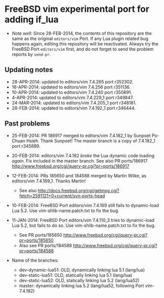 # FreeBSD vim experimental port for adding if\_lua

* _Note well:_ Since 28-FEB-2014, the contents of this repository are the same as the original `editors/vim` Port. If any Lua plugin related bug happens again, editing this repository will be reactivated.  Always try the FreeBSD Port `editors/vim` first, and do not forget to send the problem reports by `send-pr`.

## Updating notes

* 28-APR-2014: updated to editors/vim 7.4.265 port r352302.
* 16-APR-2014: updated to editors/vim 7.4.256 port r351136.
* 10-APR-2014: updated to editors/vim 7.4.240 port r350691.
* 4-APR-2014: updated to editors/vim 7.4.229\_1 port r349847.
* 24-MAR-2014: updated to editors/vim 7.4.205\_1 port r348181.
* 28-FEB-2014: updated to editors/vim 7.4.192\_1 port r346444.

## Past problems

* 25-FEB-2014: PR 186917 merged to editors/vim 7.4.182\_1 by Sunpoet Po-Chuan Hsieh. Thank Sunpoet! The master branch is a copy of 7.4.182\_1 port r345889.

* 20-FEB-2014: editors/vim 7.4.182 *broke* the Lua dynamic code loading *again*. Fix included in the master branch. See also PR ports/186917 <http://www.freebsd.org/cgi/query-pr.cgi?pr=ports/186917>

* 12-FEB-2014: PRs 185650 and 184588 merged by Martin Wilke, as editors/vim 7.4.169\_1. Thanks Martin!
    * See also <http://docs.freebsd.org/cgi/getmsg.cgi?fetch=2591121+0+current/svn-ports-head>

* 10-FEB-2014: FreeBSD Port editors/vim 7.4.169 still fails to dynamic-load Lua 5.2. Use vim-shlib-name.patch.txt to fix the bug.

* 11-JAN-2014: FreeBSD Port editors/vim 7.4.110\_3 tries to dynamic-load Lua 5.2, but fails to do so. Use vim-shlib-name.patch.txt to fix the bug.
    * See PR ports/185650 <http://www.freebsd.org/cgi/query-pr.cgi?pr=ports/185650>
    * Also see PR ports/184588 <http://www.freebsd.org/cgi/query-pr.cgi?pr=ports/184588>

* Name of the branches:
    * dev-dynamic-lua51: OLD, dynamically linking lua 5.1 (lang/lua)
    * dev-static-lua51: OLD, statically linking lua 5.1 (lang/lua)
    * dev-static-lua52: OLD, statically linking lua 5.2 (lang/lua52)
    * master: dynamically linking lua 5.2 (lang/lua52, following Port vim-7.4.182)
